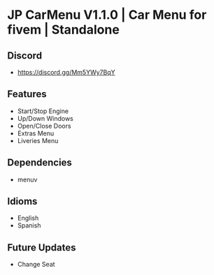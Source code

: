# JP CarMenu V1.1.0 | Car Menu for fivem | Standalone

## Discord
- https://discord.gg/Mm5YWy7BqY

## Features
- Start/Stop Engine
- Up/Down Windows
- Open/Close Doors
- Extras Menu
- Liveries Menu

## Dependencies
- menuv

## Idioms
- English
- Spanish

## Future Updates
- Change Seat